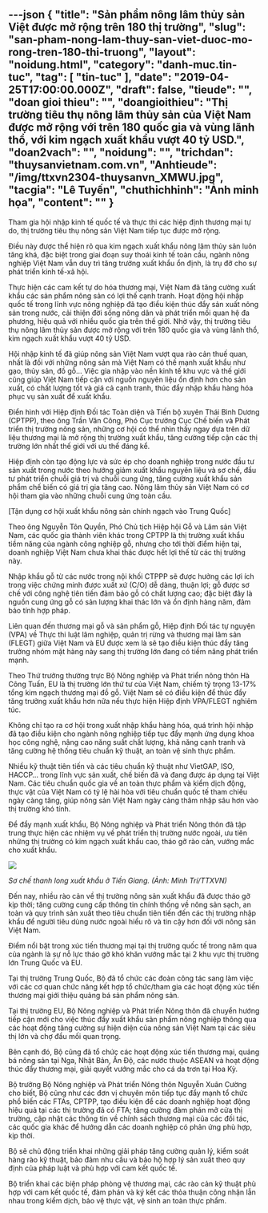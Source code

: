 ---json
{
    "title": "Sản phẩm nông lâm thủy sản Việt được mở rộng trên 180 thị trường",
    "slug": "san-pham-nong-lam-thuy-san-viet-duoc-mo-rong-tren-180-thi-truong",
    "layout": "noidung.html",
    "category": "danh-muc.tin-tuc",
    "tag": [
        "tin-tuc"
    ],
    "date": "2019-04-25T17:00:00.000Z",
    "draft": false,
    "tieude": "",
    "doan gioi thieu": "",
    "doangioithieu": "Thị trường tiêu thụ nông lâm thủy sản của Việt Nam được mở rộng với trên 180 quốc gia và vùng lãnh thổ, với kim ngạch xuất khẩu vượt 40 tỷ USD.",
    "doan2vach": "",
    "noidung": "",
    "trichdan": "thuysanvietnam.com.vn",
    "Anhtieude": "/img/ttxvn2304-thuysanvn_XMWU.jpg",
    "tacgia": "Lê Tuyến",
    "chuthichhinh": "Ảnh minh họa",
    "__content__": ""
}
---
<p>Tham gia hội nhập kinh tế quốc tế v&agrave; thực thi c&aacute;c hiệp định thương mại tự do, thị trường ti&ecirc;u thụ n&ocirc;ng sản Việt Nam tiếp tục được mở rộng.</p>

<p>Điều n&agrave;y được thể hiện r&otilde; qua kim ngạch xuất khẩu n&ocirc;ng l&acirc;m thủy sản lu&ocirc;n tăng kh&aacute;, đặc biệt trong giai đoạn suy tho&aacute;i kinh tế to&agrave;n cầu, ng&agrave;nh n&ocirc;ng nghiệp Việt Nam vẫn duy tr&igrave; tăng trưởng xuất khẩu ổn định, l&agrave; trụ đỡ cho sự ph&aacute;t triển kinh tế-x&atilde; hội.</p>

<p>Thực hiện c&aacute;c cam kết tự do h&oacute;a thương mại, Việt Nam đ&atilde; tăng cường xuất khẩu c&aacute;c sản phẩm n&ocirc;ng sản c&oacute; lợi thế cạnh tranh. Hoạt động hội nhập quốc tế trong lĩnh vực n&ocirc;ng nghiệp đ&atilde; tạo điều kiện th&uacute;c đẩy sản xuất n&ocirc;ng sản trong nước, cải thiện đời sống n&ocirc;ng d&acirc;n v&agrave; ph&aacute;t triển mối quan hệ đa phương, hiệu quả với nhiều quốc gia tr&ecirc;n thế giới. Nhờ vậy, thị trường ti&ecirc;u thụ n&ocirc;ng l&acirc;m thủy sản được mở rộng với tr&ecirc;n 180 quốc gia v&agrave; v&ugrave;ng l&atilde;nh thổ, kim ngạch xuất khẩu vượt 40 tỷ USD.</p>

<p>Hội nhập kinh tế đ&atilde; gi&uacute;p n&ocirc;ng sản Việt Nam vượt qua r&agrave;o cản thuế quan, nhất l&agrave; đối với những n&ocirc;ng sản m&agrave; Việt Nam c&oacute; thế mạnh xuất khẩu như gạo, thủy sản, đồ gỗ... Việc gia nhập v&agrave;o nền kinh tế khu vực v&agrave; thế giới cũng gi&uacute;p Việt Nam tiếp cận với nguồn nguy&ecirc;n liệu ổn định hơn cho sản xuất, c&oacute; chất lượng tốt v&agrave; gi&aacute; cả cạnh tranh, th&uacute;c đẩy nhập khẩu h&agrave;ng h&oacute;a phục vụ sản xuất để xuất khẩu.</p>

<p>Điển h&igrave;nh với Hiệp định Đối t&aacute;c To&agrave;n diện v&agrave; Tiến bộ xuy&ecirc;n Th&aacute;i B&igrave;nh Dương (CPTPP), theo &ocirc;ng Trần Văn C&ocirc;ng, Ph&oacute; Cục trưởng Cục Chế biến v&agrave; Ph&aacute;t triển thị trường n&ocirc;ng sản, những cơ hội c&oacute; thể nh&igrave;n thấy ngay dựa tr&ecirc;n dữ liệu thương mại l&agrave; mở rộng thị trường xuất khẩu, tăng cường tiếp cận c&aacute;c thị trường lớn nhất thế giới với ưu thế đ&aacute;ng kể.</p>

<p>Hiệp định c&ograve;n tạo động lực v&agrave; sức &eacute;p cho doanh nghiệp trong nước đầu tư sản xuất trong nước theo hướng giảm xuất khẩu nguy&ecirc;n liệu v&agrave; sơ chế, đầu tư ph&aacute;t triển chuỗi gi&aacute; trị v&agrave; chuỗi cung ứng, tăng cường xuất khẩu sản phẩm chế biến c&oacute; gi&aacute; trị gia tăng cao. N&ocirc;ng l&acirc;m thủy sản Việt Nam c&oacute; cơ hội tham gia v&agrave;o những chuỗi cung ứng to&agrave;n cầu.</p>

<p>[Tận dụng cơ hội xuất khẩu n&ocirc;ng sản ch&iacute;nh ngạch v&agrave;o Trung Quốc]</p>

<p>Theo &ocirc;ng Nguyễn T&ocirc;n Quyền, Ph&oacute; Chủ tịch Hiệp hội Gỗ v&agrave; L&acirc;m sản Việt Nam, c&aacute;c quốc gia th&agrave;nh vi&ecirc;n kh&aacute;c trong CPTPP l&agrave; thị trường xuất khẩu tiềm năng của ng&agrave;nh c&ocirc;ng nghiệp gỗ, nhưng cho tới thời điểm hiện tại, doanh nghiệp Việt Nam chưa khai th&aacute;c được hết lợi thế từ c&aacute;c thị trường n&agrave;y.</p>

<p>Nhập khẩu gỗ từ c&aacute;c nước trong nội khối CTPPP sẽ được hưởng c&aacute;c lợi &iacute;ch trong việc chứng minh được xuất xứ (C/O) dễ d&agrave;ng, thuận lợi; gỗ được sơ chế với c&ocirc;ng nghệ ti&ecirc;n tiến đảm bảo gỗ c&oacute; chất lượng cao; đặc biệt đ&acirc;y l&agrave; nguồn cung ứng gỗ c&oacute; sản lượng khai th&aacute;c lớn v&agrave; ổn định h&agrave;ng năm, đảm bảo t&iacute;nh hợp ph&aacute;p.</p>

<p>Li&ecirc;n quan đến thương mại gỗ v&agrave; sản phẩm gỗ, Hiệp định Đối t&aacute;c tự nguyện (VPA) về Thực thi luật l&acirc;m nghiệp, quản trị rừng v&agrave; thương mại l&acirc;m sản (FLEGT) giữa Việt Nam v&agrave; EU được xem l&agrave; sẽ tạo điều kiện th&uacute;c đẩy tăng trưởng nh&oacute;m mặt h&agrave;ng n&agrave;y sang thị trường lớn đang c&oacute; tiềm năng ph&aacute;t triển mạnh.</p>

<p>Theo Thứ trưởng thường trực Bộ N&ocirc;ng nghiệp v&agrave; Ph&aacute;t triển n&ocirc;ng th&ocirc;n H&agrave; C&ocirc;ng Tuấn, EU l&agrave; thị trường lớn thứ tư của Việt Nam, chiếm tỷ trọng 13-17% tổng kim ngạch thương mại đồ gỗ. Việt Nam sẽ c&oacute; điều kiện để th&uacute;c đẩy tăng trưởng xuất khẩu hơn nữa nếu thực hiện Hiệp định VPA/FLEGT nghi&ecirc;m t&uacute;c.</p>

<p>Kh&ocirc;ng chỉ tạo ra cơ hội trong xuất nhập khẩu h&agrave;ng h&oacute;a, qu&aacute; tr&igrave;nh hội nhập đ&atilde; tạo điều kiện cho ng&agrave;nh n&ocirc;ng nghiệp tiếp tục đẩy mạnh ứng dụng khoa học c&ocirc;ng nghệ, n&acirc;ng cao năng suất chất lượng, khả năng cạnh tranh v&agrave; tăng cường hệ thống ti&ecirc;u chuẩn kỹ thuật, an to&agrave;n vệ sinh thực phẩm.</p>

<p>Nhiều kỹ thuật ti&ecirc;n tiến v&agrave; c&aacute;c ti&ecirc;u chuẩn kỹ thuật như VietGAP, ISO, HACCP&hellip; trong lĩnh vực sản xuất, chế biến đ&atilde; v&agrave; đang được &aacute;p dụng tại Việt Nam. C&aacute;c ti&ecirc;u chuẩn quốc gia về an to&agrave;n thực phẩm v&agrave; kiểm dịch động, thực vật của Việt Nam c&oacute; tỷ lệ h&agrave;i h&ograve;a với ti&ecirc;u chuẩn quốc tế tham chiếu ng&agrave;y c&agrave;ng tăng, gi&uacute;p n&ocirc;ng sản Việt Nam ng&agrave;y c&agrave;ng th&acirc;m nhập s&acirc;u hơn v&agrave;o thị trường kh&oacute; t&iacute;nh.</p>

<p>Để đẩy mạnh xuất khẩu, Bộ N&ocirc;ng nghiệp v&agrave; Ph&aacute;t triển N&ocirc;ng th&ocirc;n đ&atilde; tập trung thực hiện c&aacute;c nhiệm vụ về ph&aacute;t triển thị trường nước ngo&agrave;i, ưu ti&ecirc;n những thị trường c&oacute; kim ngạch xuất khẩu cao, th&aacute;o gỡ r&agrave;o cản, vướng mắc cho xuất khẩu.</p>

<p><img src="http://image.vinanet.vn/zoom/500/uploaded/thuhai/2019_04_24/thanhlong_lpds.jpg" /></p>

<p><em>Sơ chế thanh long xuất khẩu ở Tiền Giang. (Ảnh: Minh Tr&iacute;/TTXVN)</em>&nbsp;</p>

<p>Đến nay, nhiều r&agrave;o cản về thị trường n&ocirc;ng sản xuất khẩu đ&atilde; được th&aacute;o gỡ kịp thời; tăng cường cung cấp th&ocirc;ng tin ch&iacute;nh thống về n&ocirc;ng sản sạch, an to&agrave;n v&agrave; quy tr&igrave;nh sản xuất theo ti&ecirc;u chuẩn ti&ecirc;n tiến đến c&aacute;c thị trường nhập khẩu để người ti&ecirc;u d&ugrave;ng nước ngo&agrave;i hiểu r&otilde; v&agrave; tin cậy hơn đối với n&ocirc;ng sản Việt Nam.</p>

<p>Điểm nổi bật trong x&uacute;c tiến thương mại tại thị trường quốc tế trong năm qua của ng&agrave;nh l&agrave; sự nỗ lực th&aacute;o gỡ kh&oacute; khăn vướng mắc tại 2 khu vực thị trường lớn Trung Quốc v&agrave; EU.</p>

<p>Tại thị trường Trung Quốc, Bộ đ&atilde; tổ chức c&aacute;c đo&agrave;n c&ocirc;ng t&aacute;c sang l&agrave;m việc với c&aacute;c cơ quan chức năng kết hợp tổ chức/tham gia c&aacute;c hoạt động x&uacute;c tiến thương mại giới thiệu quảng b&aacute; sản phẩm n&ocirc;ng sản.</p>

<p>Tại thị trường EU, Bộ N&ocirc;ng nghiệp v&agrave; Ph&aacute;t triển N&ocirc;ng th&ocirc;n đ&atilde; chuyển hướng tiếp cận mới cho việc th&uacute;c đẩy xuất khẩu sản phẩm n&ocirc;ng nghiệp th&ocirc;ng qua c&aacute;c hoạt động tăng cường sự hiện diện của n&ocirc;ng sản Việt Nam tại c&aacute;c si&ecirc;u thị lớn v&agrave; chợ đầu mối quan trọng.</p>

<p>B&ecirc;n cạnh đ&oacute;, Bộ cũng đ&atilde; tổ chức c&aacute;c hoạt động x&uacute;c tiến thương mại, quảng b&aacute; n&ocirc;ng sản tại Nga, Nhật Bản, Ấn Độ, c&aacute;c nước thuộc ASEAN v&agrave; hoạt động th&uacute;c đẩy thương mại, giải quyết vướng mắc cho c&aacute; da trơn tại Hoa Kỳ.</p>

<p>Bộ trưởng Bộ N&ocirc;ng nghiệp v&agrave; Ph&aacute;t triển N&ocirc;ng th&ocirc;n Nguyễn Xu&acirc;n Cường cho biết, Bộ cũng như c&aacute;c đơn vị chuy&ecirc;n m&ocirc;n tiếp tục đẩy mạnh tổ chức phổ biến c&aacute;c FTAs, CPTPP, tạo điều kiện để c&aacute;c doanh nghiệp hoạt động hiệu quả tại c&aacute;c thị trường đ&atilde; c&oacute; FTA; tăng cường đ&agrave;m ph&aacute;n mở cửa thị trường, cập nhật c&aacute;c th&ocirc;ng tin về ch&iacute;nh s&aacute;ch thương mại của c&aacute;c đối t&aacute;c, c&aacute;c quốc gia kh&aacute;c để hướng dẫn c&aacute;c doanh nghiệp c&oacute; phản ứng ph&ugrave; hợp, kịp thời.</p>

<p>Bộ sẽ chủ động triển khai những giải ph&aacute;p tăng cường quản l&yacute;, kiểm so&aacute;t h&agrave;ng r&agrave;o kỹ thuật, bảo đảm nhu cầu v&agrave; bảo hộ hợp l&yacute; sản xuất theo quy định của ph&aacute;p luật v&agrave; ph&ugrave; hợp với cam kết quốc tế.</p>

<p>Bộ triển khai c&aacute;c biện ph&aacute;p ph&ograve;ng vệ thương mại, c&aacute;c r&agrave;o cản kỹ thuật ph&ugrave; hợp với cam kết quốc tế, đ&agrave;m ph&aacute;n v&agrave; k&yacute; kết c&aacute;c thỏa thuận c&ocirc;ng nhận lẫn nhau trong kiểm dịch, bảo vệ thực vật, vệ sinh an to&agrave;n thực phẩm.</p>
